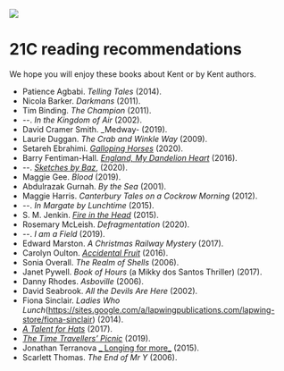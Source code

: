 <a href="https://juncture-digital.org"><img src="https://gitcdn.link/repo/jstor-labs/juncture/main/images/ve-button.png"></a>

<param ve-config header="header" main="home">

# 21C reading recommendations

We hope you will enjoy these books about Kent or by Kent authors.

- Patience Agbabi. _Telling Tales_ (2014).  
- Nicola Barker. _Darkmans_ (2011).  
- Tim Binding. _The Champion_ (2011).  
- --. _In the Kingdom of Air_ (2002).  
- David Cramer Smith. _Medway- (2019).  
- Laurie Duggan. _The Crab and Winkle Way_ (2009).  
- Setareh Ebrahimi. [_Galloping Horses_](https://www.wordsmithery.info/setarehebrahimi) (2020).  
- Barry Fentiman-Hall. [_England, My Dandelion Heart_](https://www.wordsmithery.info/bfh-books) (2016).  
- --. [_Sketches by Baz_](https://www.wordsmithery.info/bfh-books), (2020). 
- Maggie Gee. _Blood_ (2019).
- Abdulrazak Gurnah. _By the Sea_ (2001).  
- Maggie Harris. _Canterbury Tales on a Cockrow Morning_ (2012).  
- --. _In Margate by Lunchtime_ (2015).  
- S. M. Jenkin. [_Fire in the Head_]( https://www.wordsmithery.info/fire-in-the-head) (2015).  
- Rosemary McLeish. _Defragmentation_ (2020).  
- --. _I am a Field_ (2019).  
- Edward Marston. _A Christmas Railway Mystery_ (2017).  
- Carolyn Oulton. [_Accidental Fruit_](https://www.worplepress.com/accidental-fruit/?fbclid=IwAR0iMTicaIsO_Ae8HdZ08m0KgQSvmjydKumvlC5uE1KUtVJb6sX7WMbuZag) (2016).  
- Sonia Overall. _The Realm of Shells_ (2006).  
- Janet Pywell. _Book of Hours_ (a Mikky dos Santos Thriller) (2017).  
- Danny Rhodes. _Asboville_ (2006).  
- David Seabrook. _All the Devils Are Here_ (2002).  
- Fiona Sinclair. _Ladies Who Lunch_(https://sites.google.com/a/lapwingpublications.com/lapwing-store/fiona-sinclair) (2014).  
- [_A Talent for Hats_](https://www.dempseyandwindle.com/fionasinclair.html) (2017).  
- [_The Time Travellers’ Picnic_](https://www.dempseyandwindle.com/fionasinclair.html) (2019).  
- Jonathan Terranova [_ Longing for more_]( https://www.wordsmithery.info/longing-for-more) (2015).  
- Scarlett Thomas. _The End of Mr Y_ (2006).
